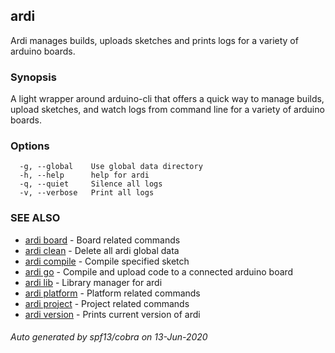 ## ardi

Ardi manages builds, uploads sketches and prints logs for a variety of arduino boards.

### Synopsis


A light wrapper around arduino-cli that offers a quick way to manage builds, upload sketches, and watch logs from command line for a variety of arduino boards.

### Options

```
  -g, --global    Use global data directory
  -h, --help      help for ardi
  -q, --quiet     Silence all logs
  -v, --verbose   Print all logs
```

### SEE ALSO

* [ardi board](ardi_board.md)	 - Board related commands
* [ardi clean](ardi_clean.md)	 - Delete all ardi global data
* [ardi compile](ardi_compile.md)	 - Compile specified sketch
* [ardi go](ardi_go.md)	 - Compile and upload code to a connected arduino board
* [ardi lib](ardi_lib.md)	 - Library manager for ardi
* [ardi platform](ardi_platform.md)	 - Platform related commands
* [ardi project](ardi_project.md)	 - Project related commands
* [ardi version](ardi_version.md)	 - Prints current version of ardi

###### Auto generated by spf13/cobra on 13-Jun-2020
